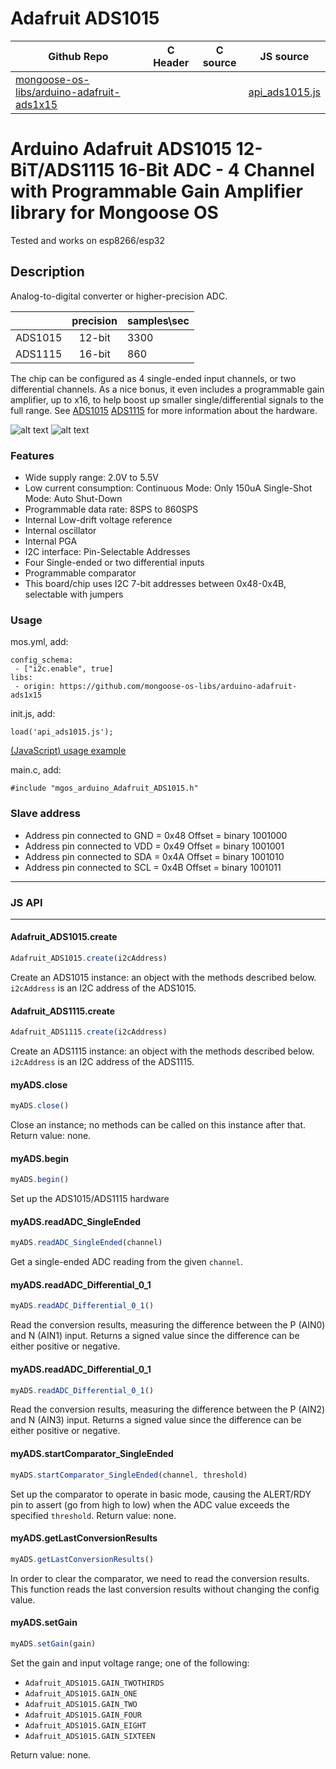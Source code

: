 # Adafruit ADS1015
| Github Repo | C Header | C source  | JS source |
| ----------- | -------- | --------  | ----------------- |
| [mongoose-os-libs/arduino-adafruit-ads1x15](https://github.com/mongoose-os-libs/arduino-adafruit-ads1x15) | [](https://github.com/mongoose-os-libs/arduino-adafruit-ads1x15/tree/master/include/) | &nbsp;  | [api_ads1015.js](https://github.com/mongoose-os-libs/arduino-adafruit-ads1x15/tree/master/mjs_fs/api_ads1015.js)         |

Arduino Adafruit ADS1015 12-BiT/ADS1115 16-Bit ADC - 4 Channel with Programmable Gain Amplifier library for Mongoose OS
=========

Tested and works on esp8266/esp32

## Description
Analog-to-digital converter or higher-precision ADC. 

|           | precision | samples\sec |
| :---      |     :---: | :---        |
| ADS1015   | 12-bit    | 3300        |
| ADS1115   | 16-bit    | 860         |

The chip can be configured as 4 single-ended input channels, or two differential channels. As a nice bonus, it even includes a programmable gain amplifier, up to x16, to help boost up smaller single/differential signals to the full range. See [ADS1015](https://www.adafruit.com/product/1083) [ADS1115](https://www.adafruit.com/product/1085) for more information about the hardware.   

![alt text](https://cdn-shop.adafruit.com/970x728/1083-00.jpg)
![alt text](https://cdn-shop.adafruit.com/970x728/1085-02.jpg)

### Features
* Wide supply range: 2.0V to 5.5V
* Low current consumption: Continuous Mode: Only 150uA Single-Shot Mode: Auto Shut-Down
* Programmable data rate: 8SPS to 860SPS
* Internal Low-drift voltage reference
* Internal oscillator
* Internal PGA
* I2C interface: Pin-Selectable Addresses
* Four Single-ended or two differential inputs
* Programmable comparator
* This board/chip uses I2C 7-bit addresses between 0x48-0x4B, selectable with jumpers

### Usage

mos.yml, add:
```
config_schema:
 - ["i2c.enable", true]
libs:
 - origin: https://github.com/mongoose-os-libs/arduino-adafruit-ads1x15
  ```
init.js, add:
```
load('api_ads1015.js');
```
[ (JavaScript) usage example](https://github.com/mongoose-os-apps/example-arduino-adafruit-ads1x15-js)

main.c, add:
```
#include "mgos_arduino_Adafruit_ADS1015.h"
```

### Slave address
* Address pin connected to GND = 0x48 Offset = binary 1001000
* Address pin connected to VDD = 0x49 Offset = binary 1001001
* Address pin connected to SDA = 0x4A Offset = binary 1001010
* Address pin connected to SCL = 0x4B Offset = binary 1001011



 ----- 

### JS API

 --- 
#### Adafruit_ADS1015.create

```javascript
Adafruit_ADS1015.create(i2cAddress)
```
Create an ADS1015 instance: an object with the methods described below.
`i2cAddress` is an I2C address of the ADS1015.
#### Adafruit_ADS1115.create

```javascript
Adafruit_ADS1115.create(i2cAddress)
```
Create an ADS1115 instance: an object with the methods described below.
`i2cAddress` is an I2C address of the ADS1115.
#### myADS.close

```javascript
myADS.close()
```
Close an instance; no methods can be called on this instance after that.
Return value: none.
#### myADS.begin

```javascript
myADS.begin()
```
Set up the ADS1015/ADS1115 hardware
#### myADS.readADC_SingleEnded

```javascript
myADS.readADC_SingleEnded(channel)
```
Get a single-ended ADC reading from the given `channel`.
#### myADS.readADC_Differential_0_1

```javascript
myADS.readADC_Differential_0_1()
```
Read the conversion results, measuring the difference between the P
(AIN0) and N (AIN1) input. Returns a signed value since the difference
can be either positive or negative.
#### myADS.readADC_Differential_0_1

```javascript
myADS.readADC_Differential_0_1()
```
Read the conversion results, measuring the difference between the P
(AIN2) and N (AIN3) input. Returns a signed value since the difference
can be either positive or negative.
#### myADS.startComparator_SingleEnded

```javascript
myADS.startComparator_SingleEnded(channel, threshold)
```
Set up the comparator to operate in basic mode, causing the ALERT/RDY
pin to assert (go from high to low) when the ADC value exceeds the
specified `threshold`.
Return value: none.
#### myADS.getLastConversionResults

```javascript
myADS.getLastConversionResults()
```
In order to clear the comparator, we need to read the conversion
results.  This function reads the last conversion results without
changing the config value.
#### myADS.setGain

```javascript
myADS.setGain(gain)
```
Set the gain and input voltage range; one of the following:

- `Adafruit_ADS1015.GAIN_TWOTHIRDS`
- `Adafruit_ADS1015.GAIN_ONE`
- `Adafruit_ADS1015.GAIN_TWO`
- `Adafruit_ADS1015.GAIN_FOUR`
- `Adafruit_ADS1015.GAIN_EIGHT`
- `Adafruit_ADS1015.GAIN_SIXTEEN`

Return value: none.
